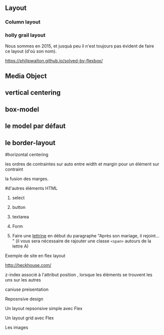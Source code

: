 

## Layout

### Column layout


### holly grail layout

Nous sommes en 2015, et jusquà peu il n'est toujours pas évident de faire ce layout (d'où son nom).

https://philipwalton.github.io/solved-by-flexbox/

## Media Object


## vertical centering


## box-model


## le model par défaut

## le border-layout

<!-- On peut aussi parler des sélecteurs de base sur les attributs -->




#horizontal centering 

les ordres  de contraintes sur auto entre width et margin pour un élément sur contraint

la fusion des marges.


#d'autres éléments HTML
1. select

1. button

1. textarea 

1. Form





1. Faire une [lettrine](https://fr.wikipedia.org/wiki/Lettrine) en début du paragraphe "Après son mariage, il rejoint... " (il vous sera nécessaire de rajouter une classe `<span>` autours de la lettre A)



Exemple de site en flex layout

http://heckhouse.com/





z-index associé à l'attribut position , lorsque les éléments se trouvent les uns sur les autres


caniuse preisentation


Reposnsive design 

Un layout repsonsive simple avec Flex

Un layout grid avec Flex

Les images

